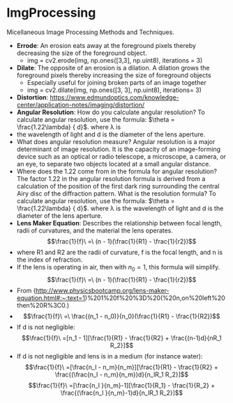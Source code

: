 # ImgProcessing
Micellaneous Image Processing Methods and Techniques.
- **Errode**: An erosion eats away at the foreground pixels thereby decreasing the size of the foreground object.
  - img = cv2.erode(img, np.ones([3,3], np.uint8), iterations = 3)
- **Dilate**: The opposite of an erosion is a dilation. A dilation grows the foreground pixels thereby increasing the size of foreground objects
    - Especially useful for joining broken parts of an image together
    - img = cv2.dilate(img, np.ones([3, 3], np.uint8), iterations= 3)
- **Distortion**: https://www.edmundoptics.com/knowledge-center/application-notes/imaging/distortion/
- **Angular Resolution**: How do you calculate angular resolution? To calculate angular resolution, use the formula: $\theta = \frac{1.22\lambda} { d}$. where λ is
- the wavelength of light and d is the diameter of the lens aperture.
- What does angular resolution measure? Angular resolution is a major determinant of image resolution. It is the capacity of an image-forming device
  such as an optical or radio telescope, a microscope, a camera, or an eye, to separate two objects located at a small angular distance.
- Where does the 1.22 come from in the formula for angular resolution? The factor 1.22 in the angular resolution formula is derived from a
  calculation of the position of the first dark ring surrounding the central Airy disc of the diffraction pattern.
  What is the resolution formula? To calculate angular resolution, use the formula: $\theta = \frac{1.22\lambda} { d}$. where λ is the wavelength of light and d is the diameter of the lens aperture.
- **Lens Maker Equation**: Describes the relationship between focal length, radii of curvatures, and the material the lens operates.
$$\frac{1}{f}\ =\ (n - 1)(\frac{1}{R1} - \frac{1}{r2})$$ 
- where R1 and R2 are the radii of curvature, f is the focal length, and n is the index of refraction.
- If the lens is operating in air, then with $n_0 = 1$,  this formula will simplify.
  $$\frac{1}{f}\ =\ (n - 1)(\frac{1}{R1} - \frac{1}{r2})$$
-  From (http://www.physicsbootcamp.org/lens-maker-equation.html#:~:text=1)%201%20f%20%3D%20(%20n,on%20left%20then%20R%3C0.)
- $$\frac{1}{f}\ =\ \frac{(n_1 - n_0)}{n_0}(\frac{1}{R1} - \frac{1}{R2})$$
- If d is not negligible:
  $$\frac{1}{f}\ =[n_1 - 1][\frac{1}{R1} - \frac{1}{R2} + \frac{(n-1)d}{nR_1 R_2}]$$
- If d is not negligible and lens is in a medium (for instance water):
  $$\frac{1}{f}\ =[\frac{n_l - n_m}{n_m}][\frac{1}{R1} - \frac{1}{R2} + \frac{(\frac{n_l - n_m}{n_m})d}{n_lR_1 R_2}]$$
  $$\frac{1}{f}\ =[\frac{n_l }{n_m}-1][\frac{1}{R_1} - \frac{1}{R_2} + \frac{(\frac{n_l }{n_m}-1)d}{n_lR_1 R_2}]$$
 
  
